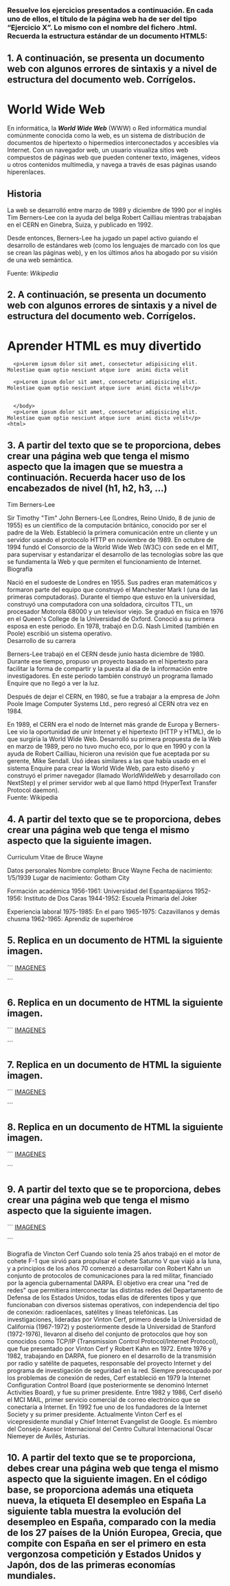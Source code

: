 
### Resuelve los ejercicios presentados a continuación. En cada uno de ellos, el título de la página web ha de ser del tipo “Ejercicio X”. Lo mismo con el nombre del fichero .html.  Recuerda la estructura estándar de un documento HTML5: 
 
<!DOCTYPE html> 
<html> 
  <head> 
    <meta charset="utf-8" /> 
    <meta name="description" content="Ejercicios laboratorio unidad 3" /> 
    <meta name="author" content="tu_nombre" /> 
    <title>Ejercicio X</title> 
  </head> 
 
  <body> 
    <!-- Aquí la solución del ejercicio--> 
  </body> 
</html> 
 
 

## 1. 	A continuación, se presenta un documento web con algunos errores de sintaxis y a nivel de estructura del documento web. Corrígelos. 
 
<html> 
  <head> 
    <title>World Wide Web</title> 
  </head> 
  <body> 
    <h1>World Wide Web</h1> 
    <p>En informática, la <strong><em>World Wide Web</strong></em> (WWW) o Red informática mundial comúnmente conocida como la web, es un sistema de distribución de documentos de hipertexto o hipermedios interconectados y accesibles vía Internet. Con un navegador web, un usuario visualiza sitios web compuestos de páginas web que pueden contener texto, imágenes, vídeos u otros contenidos multimedia, y navega a través de esas páginas usando hiperenlaces. 
    <h2>Historia</h2> 
    <p> 
    La web se desarrolló entre marzo de 1989 y diciembre de 1990 por el inglés Tim Berners-Lee con la ayuda del belga Robert Cailliau mientras trabajaban en el CERN en Ginebra, Suiza, y publicado en 1992. 
    </p> 
    <p> 
    Desde entonces, Berners-Lee ha jugado un papel activo guiando el desarrollo de estándares web (como los lenguajes de marcado con los que se crean las páginas web), y en los últimos años ha abogado por su visión de una web semántica. 
    </p> 
    <p>Fuente: <em>Wikipedia</p></em> 
</html>  
 
 
## 2.	A continuación, se presenta un documento web con algunos errores de sintaxis y a nivel de estructura del documento web. Corrígelos. 
 
<DOCTYPE html> 
  <html> 
      <head> 
          </meta charset="utf-8"> 
          <meta name="description" content="Ejercicio HTML - Corrige los errores">       <body> 
      </head> 
          <title>Corrige los errores que encuenres en el documento</title>            
      <h1>Aprender HTML es muy divertido</h1> 
       
      <p>Lorem ipsum dolor sit amet, consectetur adipisicing elit. Molestiae quam optio nesciunt atque iure  animi dicta velit 
      
      <p>Lorem ipsum dolor sit amet, consectetur adipisicing elit. Molestiae quam optio nesciunt atque iure  animi dicta velit</p> 
         
      
      </body> 
      <p>Lorem ipsum dolor sit amet, consectetur adipisicing elit. Molestiae quam optio nesciunt atque iure  animi dicta velit</p>   <html> 
 
 
## 3.	A partir del texto que se te proporciona, debes crear una página web que tenga el mismo aspecto que la imagen que se muestra a continuación. Recuerda hacer uso de los encabezados de nivel (h1, h2, h3, …) 
 
Tim Berners-Lee 
 
Sir Timothy "Tim" John Berners-Lee (Londres, Reino Unido, 8 de junio de 1955) es un científico de la computación británico, conocido por ser el padre de la Web. Estableció la primera comunicación entre un cliente y un servidor usando el protocolo HTTP en noviembre de 1989. En octubre de 1994 fundó el Consorcio de la World Wide Web (W3C) con sede en el MIT, para supervisar y estandarizar el desarrollo de las tecnologías sobre las que se fundamenta la Web y que permiten el funcionamiento de Internet.  
Biografía 
 
Nació en el sudoeste de Londres en 1955. Sus padres eran matemáticos y formaron parte del equipo que construyó el Manchester Mark I (una de las primeras computadoras). Durante el tiempo que estuvo en la universidad, construyó una computadora con una soldadora, circuitos TTL, un procesador Motorola 68000 y un televisor viejo. Se graduó en física en 1976 en el Queen's College de la Universidad de Oxford. Conoció a su primera esposa en este periodo. En 1978, trabajó en D.G. Nash Limited (también en Poole) escribió un sistema operativo.  
Desarrollo de su carrera 
 
Berners-Lee trabajó en el CERN desde junio hasta diciembre de 1980. Durante ese tiempo, propuso un proyecto basado en el hipertexto para facilitar la forma de compartir y la puesta al día de la información entre investigadores. En este periodo también construyó un programa llamado Enquire que no llegó a ver la luz. 
 
 
Después de dejar el CERN, en 1980, se fue a trabajar a la empresa de John Poole Image Computer Systems Ltd., pero regresó al CERN otra vez en 1984. 
 
 
En 1989, el CERN era el nodo de Internet más grande de Europa y Berners-Lee vio la oportunidad de unir Internet y el hipertexto (HTTP y HTML), de lo que surgiría la World Wide Web. Desarrolló su primera propuesta de la Web en marzo de 1989, pero no tuvo mucho eco, por lo que en 1990 y con la ayuda de Robert Cailliau, hicieron una revisión que fue aceptada por su gerente, Mike Sendall. Usó ideas similares a las que había usado en el sistema Enquire para crear la World Wide Web, para esto diseñó y construyó el primer navegador (llamado WorldWideWeb y desarrollado con NextStep) y el primer servidor web al que llamó httpd (HyperText Transfer Protocol daemon).  
Fuente: Wikipedia 
 
 
 
## 4.	A partir del texto que se te proporciona, debes crear una página web que tenga el mismo aspecto que la siguiente imagen. 
 
Curriculum Vitae de Bruce Wayne 
 
Datos personales 
 Nombre completo:  Bruce Wayne 
 Fecha de nacimiento: 1/5/1939 
 Lugar de nacimiento:  Gotham City 
 
Formación académica 
 1956-1961: Universidad del Espantapájaros 
 1952-1956: Instituto de Dos Caras 
 1944-1952:  Escuela Primaria del Joker 
 
Experiencia laboral 
 1975-1985: En el paro 
 1965-1975: Cazavillanos y demás chusma 
 1962-1965: Aprendiz de superhéroe  
 
 
## 5.	Replica en un documento de HTML la siguiente imagen. 

´´´
[IMAGENES](/01-Introduccion/Imagenes/5.png)

´´´
 
## 6.	Replica en un documento de HTML la siguiente imagen. 
 
´´´
[IMAGENES](/01-Introduccion/Imagenes/6.png)

´´´
 
## 7.	Replica en un documento de HTML la siguiente imagen. 
 
´´´
[IMAGENES](/01-Introduccion/Imagenes/7.png)

´´´  
 
<!--Código base--> 
<style>   table { 
    border-collapse: collapse; 
  }    td { 
    border: 1px solid #000;     padding: 25px; 
    background-color: #ccc; 
  } 
</style> 
 
 
## 8.	Replica en un documento de HTML la siguiente imagen. 
 
´´´
[IMAGENES](/01-Introduccion/Imagenes/8.png)

´´´ 

## 9.	A partir del texto que se te proporciona, debes crear una página web que tenga el mismo aspecto que la siguiente imagen. 


´´´
[IMAGENES](/01-Introduccion/Imagenes/9.png)

´´´
 
<!-- Código base --> 
Biografía de Vincton Cerf Cuando solo tenía 25 años trabajó en el motor de cohete F-1 que sirvió para propulsar el cohete Saturno V que viajó a la luna, y 
a principios de los años 70 comenzó a desarrollar con Robert Kahn un conjunto de 
protocolos de comunicaciones para la red militar, financiado por la agencia gubernamental DARPA. El objetivo era crear una "red de redes" que permitiera interconectar las distintas redes del Departamento de Defensa de los Estados Unidos, todas ellas de diferentes tipos y que funcionaban con diversos sistemas 
operativos, con independencia del tipo de conexión: radioenlaces, satélites y 
líneas telefónicas. Las investigaciones, lideradas por Vinton Cerf, primero desde la Universidad de California (1967-1972) y posteriormente desde la Universidad de Stanford (1972-1976), llevaron al diseño del conjunto de protocolos que hoy son conocidos como TCP/IP (Transmission Control 
Protocol/Internet Protocol), que fue presentado por Vinton Cerf y Robert Kahn en 
1972. Entre 1976 y 1982, trabajando en DARPA, fue pionero en el desarrollo de la transmisión por radio y satélite de paquetes, responsable del proyecto Internet 
y del programa de investigación de seguridad en la red. Siempre preocupado por los problemas de conexión de redes, Cerf estableció en 1979 la Internet Configuration Control Board (que posteriormente se denominó Internet Activities 
Board), y fue su primer presidente. Entre 1982 y 1986, Cerf diseñó el MCI MAIL, 
primer servicio comercial de correo electrónico que se conectaría a Internet. En 
1992 fue uno de los fundadores de la Internet Society y su primer presidente. 
Actualmente Vinton Cerf es el vicepresidente mundial y Chief Internet Evangelist 
de Google. Es miembro del Consejo Asesor Internacional del Centro Cultural Internacional Oscar Niemeyer de Avilés, Asturias. 
 
 
 
## 10.	A partir del texto que se te proporciona, debes crear una página web que tenga el mismo aspecto que la siguiente imagen. En el código base, se proporciona además una etiqueta nueva, la etiqueta <style>. Esta permite introducir instrucciones de CSS para definir la presentación visual de una web. 
 
 
Has de tener en cuenta lo siguiente:  
• El destino del enlace índice de desempleo anual es la página web: http://epp.eurostat.ec.europa.eu/tgm/table.do?tab=table&init=1&lang uage=en&pcode=tsdec450&plugin=1  
 
´´´
[IMAGENES](/01-Introduccion/Imagenes/10.png)

´´´

<!--Código base--> 
<!DOCTYPE html> 
<html> 
  <head> 
    <title>Desempleo</title> 
    <style>       table,       tr,       th,       td { 
        border: 1px solid black; 
      } 
    </style> 
  </head> 
  <body> 
    El desempleo en España La siguiente tabla muestra la evolución del desempleo 
    en España, comparado con la media de los 27 países de la Unión Europea,     Grecia, que compite con España en ser el primero en esta vergonzosa     competición y Estados Unidos y Japón, dos de las primeras economías mundiales.  
  </body> 
</html> 
 
 
